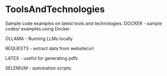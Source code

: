 # ToolsAndTechnologies
Sample code examples on latest tools and technologies.
DOCKER - sample codes/ examples using Docker

OLLAMA - Running LLMs locally

REQUESTS - extract data from website/url

LATEX - useful for generating pdfs

SELENIUM - automation scripts.

